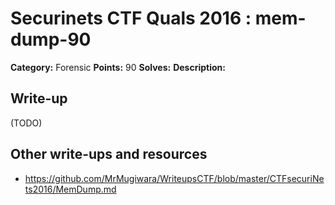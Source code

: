 # Securinets CTF Quals 2016 : mem-dump-90

**Category:** Forensic
**Points:** 90
**Solves:** 
**Description:**



## Write-up

(TODO)

## Other write-ups and resources

* https://github.com/MrMugiwara/WriteupsCTF/blob/master/CTFsecuriNets2016/MemDump.md
